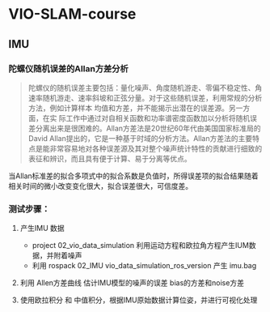 # VIO-SLAM-course





## IMU


### 陀螺仪随机误差的Allan方差分析
> 陀螺仪的随机误差主要包括：量化噪声、角度随机游走、零偏不稳定性、角速率随机游走、速率斜坡和正弦分量。对于这些随机误差，利用常规的分析方法，例如计算样本 均值和方差，并不能揭示出潜在的误差源。另一方面，在实 际工作中通过对自相关函数和功率谱密度函数加以分析将随机误差分离出来是很困难的。Allan方差法是20世纪60年代由美国国家标准局的David Allan提出的，它是一种基于时域的分析方法。Allan方差法的主要特点是能非常容易地对各种误差源及其对整个噪声统计特性的贡献进行细致的表征和辨识，而且具有便于计算、易于分离等优点。 

当Allan标准差的拟合多项式中的拟合系数是负值时，所得误差项的拟合结果随着相关时间的微小改变变化很大，拟合误差很大，可信度差。


### 测试步骤：

 1. 产生IMU 数据
    - project 02_vio_data_simulation 利用运动方程和欧拉角方程产生IUM数据，并附着噪声
    - 利用 rospack  02_IMU  vio_data_simulation_ros_version 产生 imu.bag

 2. 利用 Allen方差曲线 估计IMU模型的噪声的误差 bias的方差和noise方差

 3. 使用欧拉积分 和 中值积分，根据IMU原始数据计算位姿，并进行可视化处理